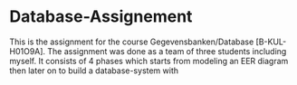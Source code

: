 # Database-Assignement
This is the assignment for the course Gegevensbanken/Database [B-KUL-H01O9A].
The assignment was done as a team of three students including myself. It consists of 4 phases which starts from modeling an EER diagram then later on to build a database-system with  
